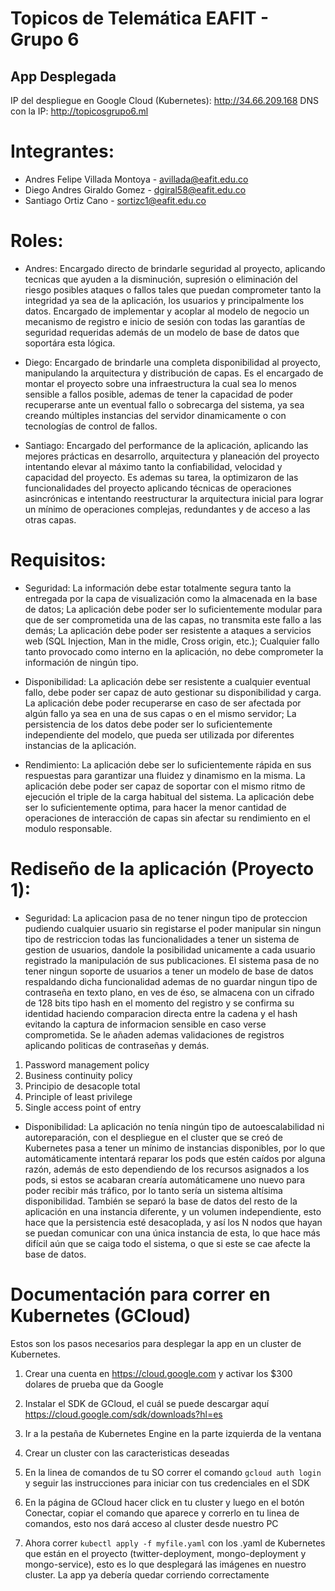 # Topicos de Telemática EAFIT - Grupo 6

## App Desplegada
IP del despliegue en Google Cloud (Kubernetes): http://34.66.209.168
DNS con la IP: http://topicosgrupo6.ml

# Integrantes:

- Andres Felipe Villada Montoya - avillada@eafit.edu.co
- Diego Andres Giraldo Gomez - dgiral58@eafit.edu.co
- Santiago Ortiz Cano - sortizc1@eafit.edu.co

# Roles:

- Andres:
Encargado directo de brindarle seguridad al proyecto, aplicando tecnicas que ayuden a la disminución, supresión o eliminación del riesgo posibles ataques o fallos tales que puedan comprometer tanto la integridad ya sea de la aplicación, los usuarios y principalmente los datos. Encargado de implementar y acoplar al modelo de negocio un mecanismo de registro e inicio de sesión con todas las garantías de seguridad requeridas además de un modelo de base de datos que soportára esta lógica.

- Diego:
Encargado de brindarle una completa disponibilidad al proyecto, manipulando la arquitectura y distribución de capas. Es el encargado de montar el proyecto sobre una infraestructura la cual sea lo menos sensible a fallos posible, ademas de tener la capacidad de poder recuperarse ante un eventual fallo o sobrecarga del sistema, ya sea creando múltiples instancias del servidor dinamicamente o con tecnologías de control de fallos.

- Santiago:
Encargado del performance de la aplicación, aplicando las mejores prácticas en desarrollo, arquitectura y planeación del proyecto intentando elevar al máximo tanto la confiabilidad, velocidad y capacidad del proyecto. Es ademas su tarea, la optimizaron de las funcionalidades del proyecto aplicando técnicas de operaciones asincrónicas e intentando reestructurar la arquitectura inicial para lograr un mínimo de operaciones complejas, redundantes y de acceso a las otras capas.
 
 # Requisitos:
 
- Seguridad:
La información debe estar totalmente segura tanto la entregada por la capa de visualización como la almacenada en la base de datos; La aplicación debe poder ser lo suficientemente modular para que de ser comprometida una de las capas, no transmita este fallo a las demás; La aplicación debe poder ser resistente a ataques a servicios web (SQL Injection, Man in the midle, Cross origin, etc.); Cualquier fallo tanto provocado como interno en la aplicación, no debe comprometer la información de ningún tipo.

- Disponibilidad:
La aplicación debe ser resistente a cualquier eventual fallo, debe poder ser capaz de auto gestionar su disponibilidad y carga. La aplicación debe poder recuperarse en caso de ser afectada por algún fallo ya sea en una de sus capas o en el mismo servidor; La persistencia de los datos debe poder ser lo suficientemente independiente del modelo, que pueda ser utilizada por diferentes instancias de la aplicación.

- Rendimiento:
La aplicación debe ser lo suficientemente rápida en sus respuestas para garantizar una fluidez y dinamismo en la misma. La aplicación debe poder ser capaz de soportar con el mismo ritmo de ejecución el triple de la carga habitual del sistema. La aplicación debe ser lo suficientemente optima, para hacer la menor cantidad de operaciones de interacción de capas sin afectar su rendimiento en el modulo responsable.

# Rediseño de la aplicación (Proyecto 1):

- Seguridad:
La aplicacion pasa de no tener ningun tipo de proteccion pudiendo cualquier usuario sin registarse el poder manipular sin ningun tipo de restriccion todas las funcionalidades a tener un sistema de gestion de usuarios, dandole la posibilidad unicamente a cada usuario registrado la manipulación de sus publicaciones. El sistema pasa de no tener ningun soporte de usuarios a tener un modelo de base de datos respaldando dicha funcionalidad ademas de no guardar ningun tipo de contraseña en texto plano, en ves de éso, se almacena con un cifrado de 128 bits tipo hash en el momento del registro y se confirma su identidad haciendo comparacion directa entre la cadena y el hash evitando la captura de informacion sensible en caso verse comprometida. Se le añaden ademas validaciones de registros aplicando politicas de contraseñas y demás.

1. Password management policy
2. Business continuity policy
3. Principio de desacople total
4. Principle of least privilege
5. Single access point of entry


- Disponibilidad:
La aplicación no tenía ningún tipo de autoescalabilidad ni autoreparación, con el despliegue en el cluster que se creó de Kubernetes pasa a tener un mínimo de instancias disponibles, por lo que automáticamente intentará reparar los pods que estén caídos por alguna razón, además de esto dependiendo de los recursos asignados a los pods, si estos se acabaran crearía automáticamene uno nuevo para poder recibir más tráfico, por lo tanto sería un sistema altísima disponibilidad. También se separó la base de datos del resto de la aplicación en una instancia diferente, y un volumen independiente, esto hace que la persistencia esté desacoplada, y así los N nodos que hayan se puedan comunicar con una única instancia de esta, lo que hace más difícil aún que se caiga todo el sistema, o que si este se cae afecte la base de datos.

# Documentación para correr en Kubernetes (GCloud)

Estos son los pasos necesarios para desplegar la app en un cluster de Kubernetes.

1. Crear una cuenta en https://cloud.google.com y activar los $300 dolares de prueba que da Google

2. Instalar el SDK de GCloud, el cuál se puede descargar aquí https://cloud.google.com/sdk/downloads?hl=es

3. Ir a la pestaña de Kubernetes Engine en la parte izquierda de la ventana

4. Crear un cluster con las caracteristicas deseadas 

5. En la linea de comandos de tu SO correr el comando `gcloud auth login` y seguir las instrucciones para iniciar con tus credenciales en el SDK

6. En la página de GCloud hacer click en tu cluster y luego en el botón Conectar, copiar el comando que aparece y correrlo en tu linea de comandos, esto nos dará acceso al cluster desde nuestro PC

7. Ahora correr `kubectl apply -f myfile.yaml` con los .yaml de Kubernetes que están en el proyecto (twitter-deployment, mongo-deployment y mongo-service), esto es lo que desplegará las imágenes en nuestro cluster. La app ya debería quedar corriendo correctamente







